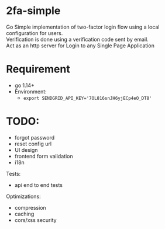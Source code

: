 # 2fa-simple 
Go Simple implementation of two-factor login flow using a local configuration for users. <br>
Verification is done using a verification code sent by email. <br>
Act as an http server for Login to any Single Page Application <br>

# Requirement
- go 1.14+
- Environment:
    - `export SENDGRID_API_KEY='7OL816snJH6yjECp4eO_DT8'`


# TODO:
- forgot password
- reset config url
- UI design
- frontend form validation
- i18n


Tests:
- api end to end tests


Optimizations:
- compression
- caching
- cors/xss security